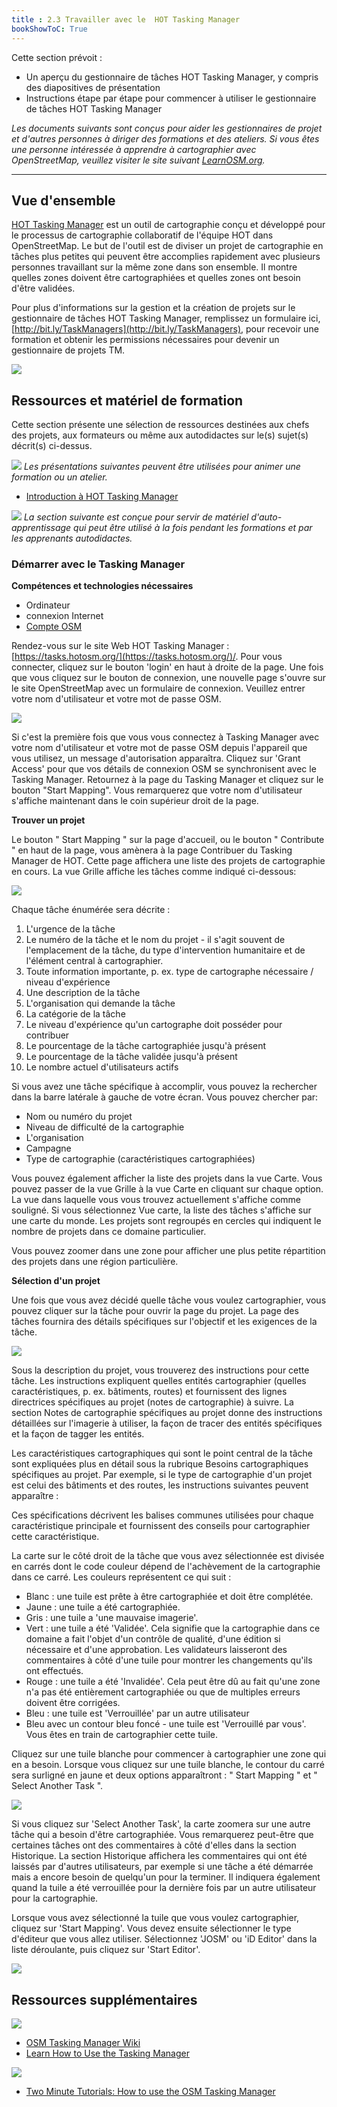 ```yaml
---
title : 2.3 Travailler avec le  HOT Tasking Manager
bookShowToC: True
---
```


Cette section prévoit :

*   Un aperçu du gestionnaire de tâches HOT Tasking Manager, y compris des diapositives de présentation
*   Instructions étape par étape pour commencer à utiliser le gestionnaire de tâches HOT Tasking Manager

*Les documents suivants sont conçus pour aider les gestionnaires de projet et d'autres personnes à diriger des formations et des ateliers. Si vous êtes une personne intéressée à apprendre à cartographier avec OpenStreetMap, veuillez visiter le site suivant [LearnOSM.org](https://learnosm.org/en/).*

***

## Vue d'ensemble
[HOT Tasking Manager](https://tasks.hotosm.org/) est un outil de cartographie conçu et développé pour le processus de cartographie collaboratif de l'équipe HOT dans OpenStreetMap. Le but de l'outil est de diviser un projet de cartographie en tâches plus petites qui peuvent être accomplies rapidement avec plusieurs personnes travaillant sur la même zone dans son ensemble. Il montre quelles zones doivent être cartographiées et quelles zones ont besoin d'être validées.

Pour plus d'informations sur la gestion et la création de projets sur le gestionnaire de tâches HOT Tasking Manager, remplissez un formulaire ici, [http://bit.ly/TaskManagers](http://bit.ly/TaskManagers), pour recevoir une formation et obtenir les permissions nécessaires pour devenir un gestionnaire de projets TM.

![](/images/digitization-and-editing/TM_navigating.gif)

## Ressources et matériel de formation
Cette section présente une sélection de ressources destinées aux chefs des projets, aux formateurs ou même aux autodidactes sur le(s) sujet(s) décrit(s) ci-dessus.

![](/images/training_presentations_wide.PNG)
*Les présentations suivantes peuvent être utilisées pour animer une formation ou un atelier.*

* [Introduction à  HOT Tasking Manager](https://docs.google.com/presentation/d/1fpNA1qVn_FzeFnktdw6y3lal8gkY3vSkoIaDJYem7cA/edit#slide=id.g51d3d58777_0_0) 


![](/images/learning_icon_wide.PNG)
*La section suivante est conçue pour servir de matériel d'auto-apprentissage qui peut être utilisé à la fois pendant les formations et par les apprenants autodidactes.*

### Démarrer avec le Tasking Manager

**Compétences et technologies nécessaires**

*   Ordinateur
*   connexion Internet
*   [Compte OSM](https://hotosm.github.io/toolbox/pages/digitization-and-editing/3.1_introduction_to_openstreetmap/)

Rendez-vous sur le site Web HOT Tasking Manager : [https://tasks.hotosm.org/](https://tasks.hotosm.org/)/. Pour vous connecter, cliquez sur le bouton 'login' en haut à droite de la page. Une fois que vous cliquez sur le bouton de connexion, une nouvelle page s'ouvre sur le site OpenStreetMap avec un formulaire de connexion. Veuillez entrer votre nom d'utilisateur et votre mot de passe OSM. 


![](/images/digitization-and-editing/TM1.gif)


Si c'est la première fois que vous vous connectez à Tasking Manager avec votre nom d'utilisateur et votre mot de passe OSM depuis l'appareil que vous utilisez, un message d'autorisation apparaîtra. Cliquez sur 'Grant Access' pour que vos détails de connexion OSM se synchronisent avec le Tasking Manager. Retournez à la page du Tasking Manager et cliquez sur le bouton "Start Mapping". Vous remarquerez que votre nom d'utilisateur s'affiche maintenant dans le coin supérieur droit de la page.



**Trouver un projet**

Le bouton " Start Mapping " sur la page d'accueil, ou le bouton " Contribute " en haut de la page, vous amènera à la page Contribuer du Tasking Manager de HOT. Cette page affichera une liste des projets de cartographie en cours. La vue Grille affiche les tâches comme indiqué ci-dessous:

![](/images/digitization-and-editing/TM_contribute.gif)

Chaque tâche énumérée sera décrite :

1. L'urgence de la tâche
2. Le numéro de la tâche et le nom du projet - il s'agit souvent de l'emplacement de la tâche, du type d'intervention humanitaire et de l'élément central à cartographier.
3. Toute information importante, p. ex. type de cartographe nécessaire / niveau d'expérience
4. Une description de la tâche
5. L'organisation qui demande la tâche
6. La catégorie de la tâche
7. Le niveau d'expérience qu'un cartographe doit posséder pour contribuer
8. Le pourcentage de la tâche cartographiée jusqu'à présent
9. Le pourcentage de la tâche validée jusqu'à présent
10. Le nombre actuel d'utilisateurs actifs


Si vous avez une tâche spécifique à accomplir, vous pouvez la rechercher dans la barre latérale à gauche de votre écran. Vous pouvez chercher par:

*   Nom ou numéro du projet
*   Niveau de difficulté de la cartographie
*   L'organisation
*   Campagne
*   Type de cartographie (caractéristiques cartographiées)

Vous pouvez également afficher la liste des projets dans la vue Carte. Vous pouvez passer de la vue Grille à la vue Carte en cliquant sur chaque option. La vue dans laquelle vous vous trouvez actuellement s'affiche comme souligné. Si vous sélectionnez Vue carte, la liste des tâches s'affiche sur une carte du monde. Les projets sont regroupés en cercles qui indiquent le nombre de projets dans ce domaine particulier.

Vous pouvez zoomer dans une zone pour afficher une plus petite répartition des projets dans une région particulière.


**Sélection d'un projet**

Une fois que vous avez décidé quelle tâche vous voulez cartographier, vous pouvez cliquer sur la tâche pour ouvrir la page du projet. La page des tâches fournira des détails spécifiques sur l'objectif et les exigences de la tâche.


![](/images/digitization-and-editing/TM_instructions.gif)


Sous la description du projet, vous trouverez des instructions pour cette tâche. Les instructions expliquent quelles entités cartographier (quelles caractéristiques, p. ex. bâtiments, routes) et fournissent des lignes directrices spécifiques au projet (notes de cartographie) à suivre. La section Notes de cartographie spécifiques au projet donne des instructions détaillées sur l'imagerie à utiliser, la façon de tracer des entités spécifiques et la façon de tagger les entités.

Les caractéristiques cartographiques qui sont le point central de la tâche sont expliquées plus en détail sous la rubrique Besoins cartographiques spécifiques au projet. Par exemple, si le type de cartographie d'un projet est celui des bâtiments et des routes, les instructions suivantes peuvent apparaître :

Ces spécifications décrivent les balises communes utilisées pour chaque caractéristique principale et fournissent des conseils pour cartographier cette caractéristique.

La carte sur le côté droit de la tâche que vous avez sélectionnée est divisée en carrés dont le code couleur dépend de l'achèvement de la cartographie dans ce carré. Les couleurs représentent ce qui suit :

*   Blanc : une tuile est prête à être cartographiée et doit être complétée.
*   Jaune : une tuile a été cartographiée.
*   Gris : une tuile a 'une mauvaise imagerie'.
*   Vert : une tuile a été 'Validée'. Cela signifie que la cartographie dans ce domaine a fait l'objet d'un contrôle de qualité, d'une édition si nécessaire et d'une approbation. Les validateurs laisseront des commentaires à côté d'une tuile pour montrer les changements qu'ils ont effectués.
*   Rouge : une tuile a été 'Invalidée'. Cela peut être dû au fait qu'une zone n'a pas été entièrement cartographiée ou que de multiples erreurs doivent être corrigées.
*   Bleu : une tuile est 'Verrouillée' par un autre utilisateur
*   Bleu avec un contour bleu foncé - une tuile est 'Verrouillé par vous'. Vous êtes en train de cartographier cette tuile.

Cliquez sur une tuile blanche pour commencer à cartographier une zone qui en a besoin. Lorsque vous cliquez sur une tuile blanche, le contour du carré sera surligné en jaune et deux options apparaîtront : " Start Mapping " et " Select Another Task ".

![](/images/digitization-and-editing/TM_selecttask.gif)

Si vous cliquez sur 'Select Another Task', la carte zoomera sur une autre tâche qui a besoin d'être cartographiée. Vous remarquerez peut-être que certaines tâches ont des commentaires à côté d'elles dans la section Historique. La section Historique affichera les commentaires qui ont été laissés par d'autres utilisateurs, par exemple si une tâche a été démarrée mais a encore besoin de quelqu'un pour la terminer. Il indiquera également quand la tuile a été verrouillée pour la dernière fois par un autre utilisateur pour la cartographie.

Lorsque vous avez sélectionné la tuile que vous voulez cartographier, cliquez sur 'Start Mapping'. Vous devez ensuite sélectionner le type d'éditeur que vous allez utiliser. Sélectionnez 'JOSM' ou 'iD Editor' dans la liste déroulante, puis cliquez sur 'Start Editor'. 

![](/images/digitization-and-editing/TM_selecteditor.gif)

## Ressources supplémentaires

![](/images/fr_guide_icons/fr_reading_icon_wide.PNG)

* [OSM Tasking Manager Wiki](https://wiki.openstreetmap.org/wiki/OSM_Tasking_Manager)
* [Learn How to Use the Tasking Manager](https://tasks.hotosm.org/learn)

![](/images/fr_guide_icons/fr_watch_icon_wide.PNG)

* [Two Minute Tutorials: How to use the OSM Tasking Manager](https://www.youtube.com/watch?reload=9&v=_feTGQXLf_M)
